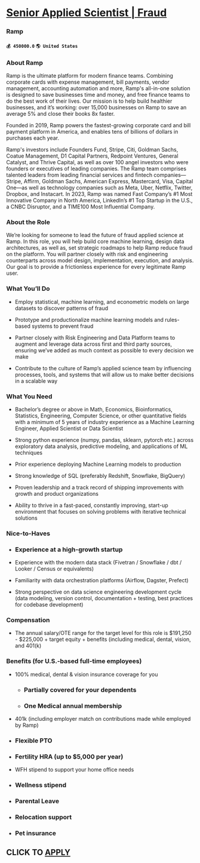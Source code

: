 # [Senior Applied Scientist | Fraud](https://www.remotewlb.com/apply/senior-applied-scientist-fraud)  
### Ramp  
#### `💰 450000.0` `🌎 United States`  

### About Ramp

Ramp is the ultimate platform for modern finance teams. Combining corporate cards with expense management, bill payments, vendor management, accounting automation and more, Ramp's all-in-one solution is designed to save businesses time and money, and free finance teams to do the best work of their lives. Our mission is to help build healthier businesses, and it’s working: over 15,000 businesses on Ramp to save an average 5% and close their books 8x faster.

Founded in 2019, Ramp powers the fastest-growing corporate card and bill payment platform in America, and enables tens of billions of dollars in purchases each year.

Ramp's investors include Founders Fund, Stripe, Citi, Goldman Sachs, Coatue Management, D1 Capital Partners, Redpoint Ventures, General Catalyst, and Thrive Capital, as well as over 100 angel investors who were founders or executives of leading companies. The Ramp team comprises talented leaders from leading financial services and fintech companies—Stripe, Affirm, Goldman Sachs, American Express, Mastercard, Visa, Capital One—as well as technology companies such as Meta, Uber, Netflix, Twitter, Dropbox, and Instacart. In 2023, Ramp was named Fast Company’s #1 Most Innovative Company in North America, LinkedIn’s #1 Top Startup in the U.S., a CNBC Disruptor, and a TIME100 Most Influential Company.

### About the Role

We’re looking for someone to lead the future of fraud applied science at Ramp. In this role, you will help build core machine learning, design data architectures, as well as, set strategic roadmaps to help Ramp reduce fraud on the platform. You will partner closely with risk and engineering counterparts across model design, implementation, execution, and analysis. Our goal is to provide a frictionless experience for every legitimate Ramp user.

### What You’ll Do

  * Employ statistical, machine learning, and econometric models on large datasets to discover patterns of fraud 

  * Prototype and productionalize machine learning models and rules-based systems to prevent fraud

  * Partner closely with Risk Engineering and Data Platform teams to augment and leverage data across first and third party sources, ensuring we’ve added as much context as possible to every decision we make

  * Contribute to the culture of Ramp’s applied science team by influencing processes, tools, and systems that will allow us to make better decisions in a scalable way

### What You Need

  * Bachelor’s degree or above in Math, Economics, Bioinformatics, Statistics, Engineering, Computer Science, or other quantitative fields with a minimum of 5 years of industry experience as a Machine Learning Engineer, Applied Scientist or Data Scientist

  * Strong python experience (numpy, pandas, sklearn, pytorch etc.) across exploratory data analysis, predictive modeling, and applications of ML techniques

  * Prior experience deploying Machine Learning models to production

  * Strong knowledge of SQL (preferably Redshift, Snowflake, BigQuery)

  * Proven leadership and a track record of shipping improvements with growth and product organizations

  * Ability to thrive in a fast-paced, constantly improving, start-up environment that focuses on solving problems with iterative technical solutions

### Nice-to-Haves

  * ### Experience at a high-growth startup

  * Experience with the modern data stack (Fivetran / Snowflake / dbt / Looker / Census or equivalents)

  * Familiarity with data orchestration platforms (Airflow, Dagster, Prefect)

  * Strong perspective on data science engineering development cycle (data modeling, version control, documentation + testing, best practices for codebase development)

### Compensation

  * The annual salary/OTE range for the target level for this role is $191,250 - $225,000 + target equity + benefits (including medical, dental, vision, and 401(k)

### Benefits (for U.S.-based full-time employees)

  * 100% medical, dental & vision insurance coverage for you

    * ### Partially covered for your dependents

    * ### One Medical annual membership

  * 401k (including employer match on contributions made while employed by Ramp)

  * ### Flexible PTO

  * ### Fertility HRA (up to $5,000 per year)

  * WFH stipend to support your home office needs

  * ### Wellness stipend

  * ### Parental Leave

  * ### Relocation support

  * ### Pet insurance

  
## CLICK TO [APPLY](https://www.remotewlb.com/apply/senior-applied-scientist-fraud)


